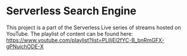 # Serverless Search Engine

This project is a part of the Serverless Live series of streams hosted on YouTube. The playlist of content can be found here: https://www.youtube.com/playlist?list=PLIIjEI2fYC-B_bnRmGFX-gPNujchODE-X
